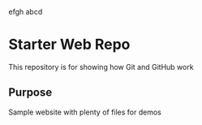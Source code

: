 efgh
abcd
# Starter Web Repo

This repository is for showing how Git and GitHub work

## Purpose

Sample website with plenty of files for demos
